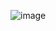![image](https://user-images.githubusercontent.com/101281756/158519537-8a9c4a9c-4a0f-492c-b1b2-4d1fad14cdee.png)
